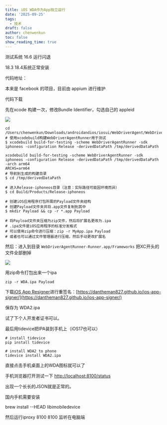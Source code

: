 ```yaml
---
title: iOS WDA作为App独立运行
date: '2025-09-25'
tags:
  - 技术
draft: false
author: chenwenkun
toc: false
show_reading_time: true
---
```

测试系统 16.6 运行闪退

18.3 18.4系统正常安装

代码地址：

本来是 facebook 的项目，目前由 appium 进行维护

代码下载

先在xcode 构建一次，修改Bundle Identifier，勾选自己的 appleid

![](https://prod-files-secure.s3.us-west-2.amazonaws.com/c205fb54-92b2-4987-8be3-972b67d27acc/cb756a73-27bc-4b0d-951a-858df3344b59/image.png?X-Amz-Algorithm=AWS4-HMAC-SHA256&X-Amz-Content-Sha256=UNSIGNED-PAYLOAD&X-Amz-Credential=ASIAZI2LB466YWSZCJMM%2F20250929%2Fus-west-2%2Fs3%2Faws4_request&X-Amz-Date=20250929T181616Z&X-Amz-Expires=3600&X-Amz-Security-Token=IQoJb3JpZ2luX2VjEFEaCXVzLXdlc3QtMiJGMEQCIFFn7q5XDxVA%2FkIUzqTZuxD2not4h8RWkouVQlxfVb%2FYAiArEo8nlfci5I5f2XhkZPt8Cvw%2BoKU4wd0h9SQ0Mt%2BdXCqIBAja%2F%2F%2F%2F%2F%2F%2F%2F%2F%2F8BEAAaDDYzNzQyMzE4MzgwNSIMEqBMIf%2BNSSoBluhGKtwD%2FyLPrH1qJ3gwgRPrZdIu%2FYXxBcPmqWIh6xiD2xVFgR9rI%2BYS4CWttH3KTSSxmwwpOmxvK%2BBlA7csx70TvZjXCueHhDPt8obQk079WwNkslH2jibwqm76u01ukjbXE01PPdjRBlELC73qPcav63cULhBIOL%2Bg5yjaG7jeK%2FS25aKOPxjHyeW165Is5wyVsY8qFuI%2BQiIhKJ%2B0gZ9Z4dhzl4wD0c0ao6pfA%2FBP76ZJsbqGw5O1WNXmmb3mgMH7JKyvEDkqxJqM2scksN%2Ft%2BUk9IxT%2BszUB86xQLQEIZY9o2Rg1JKIdj9YD%2Fw2gAQLnoSBr8gcdKBIX00e7XtkyEiolq6apP0jY%2FdtAMDelHnFpMWh9V0o5JA%2BWnDvFAMBYDln2Q9nOP5dtOcu6gBxYERBNIzDkujzWW60Sh3s%2FGQF40LA5nJtXwMFC3a2M%2FyiStUPHBpLTmF22%2BUXRjTFjwOCzf5EERYzdXc61AmcWQScpFe2ranVcgror9ORV0unCGIWKKZPG9wMKMtb6uXzLkC8F%2Fn2RIAT7iuLv60pfo1sk7amp4ILp86Uybxox6S0HA9Zqt0knRE7X9MCUf97ZwJlVHgxbQ27qir11Trgi2nhe0SxNdoMeNlhV9Bc41KYw5O3qxgY6pgFsVmWQFZSMpqdJWOskuKf6j%2FBAaaZO4wT%2BkNDqn47v4K%2F8lC7JfrUxOqj8VkDwFTNBnSkGVaTxRaE%2BogQzRXs1KNysfNc4XnSmDN90HGmG2r0xTFK1IJiA4p8zZY4ofNU5UwFWp3ovKlMJ%2B7Gx7o9nnZdo11IVfRLrlMyr36p95Uz%2B%2FmE%2B2E79%2FE51SQG9QjkP1FPJw0rKssjLgcuHAR5WNvClMi66&X-Amz-Signature=c7377ca7f9608afd7f1003134dd41076c38077e6a72b531bbacdd3ef13422570&X-Amz-SignedHeaders=host&x-amz-checksum-mode=ENABLED&x-id=GetObject)

```shell
cd /Users/chenwenkun/Downloads/androidandios/iosui/WebDriverAgent/WebDriverAgent
# 使用xcodebuild构建WebDriverAgentRunner用于测试
$ xcodebuild build-for-testing -scheme WebDriverAgentRunner -sdk iphoneos -configuration Release -derivedDataPath /tmp/derivedDataPath

xcodebuild build-for-testing -scheme WebDriverAgentRunner -sdk iphoneos -configuration Release -derivedDataPath /tmp/derivedDataPath -arch arm64
ARCHS=arm64
# 导航到生成的构建目录
$ cd /tmp/derivedDataPath

# 进入Release-iphoneos目录（注意：实际路径可能因环境而异）
$ cd Build/Products/Release-iphoneos

# 创建iOS应用程序打包所需的Payload文件夹结构
# 创建Payload文件夹并将.app文件复制到其中
$ mkdir Payload && cp -r *.app Payload

# 将Payload文件夹压缩为zip文件，然后将扩展名更改为.ipa
# .ipa文件是iOS应用程序的标准分发格式
# 可以使用zip命令进行压缩：zip -r MyApp.ipa Payload
# 或者也可以通过文件管理器进行压缩，然后手动更改扩展名
```

然后：进入到目录 `WebDriverAgentRunner-Runner.app/Frameworks` 把XC开头的文件全部删掉

![](https://prod-files-secure.s3.us-west-2.amazonaws.com/c205fb54-92b2-4987-8be3-972b67d27acc/358b8d2b-1bfe-4fb9-beb5-83e1de5f201e/image.png?X-Amz-Algorithm=AWS4-HMAC-SHA256&X-Amz-Content-Sha256=UNSIGNED-PAYLOAD&X-Amz-Credential=ASIAZI2LB466YWSZCJMM%2F20250929%2Fus-west-2%2Fs3%2Faws4_request&X-Amz-Date=20250929T181616Z&X-Amz-Expires=3600&X-Amz-Security-Token=IQoJb3JpZ2luX2VjEFEaCXVzLXdlc3QtMiJGMEQCIFFn7q5XDxVA%2FkIUzqTZuxD2not4h8RWkouVQlxfVb%2FYAiArEo8nlfci5I5f2XhkZPt8Cvw%2BoKU4wd0h9SQ0Mt%2BdXCqIBAja%2F%2F%2F%2F%2F%2F%2F%2F%2F%2F8BEAAaDDYzNzQyMzE4MzgwNSIMEqBMIf%2BNSSoBluhGKtwD%2FyLPrH1qJ3gwgRPrZdIu%2FYXxBcPmqWIh6xiD2xVFgR9rI%2BYS4CWttH3KTSSxmwwpOmxvK%2BBlA7csx70TvZjXCueHhDPt8obQk079WwNkslH2jibwqm76u01ukjbXE01PPdjRBlELC73qPcav63cULhBIOL%2Bg5yjaG7jeK%2FS25aKOPxjHyeW165Is5wyVsY8qFuI%2BQiIhKJ%2B0gZ9Z4dhzl4wD0c0ao6pfA%2FBP76ZJsbqGw5O1WNXmmb3mgMH7JKyvEDkqxJqM2scksN%2Ft%2BUk9IxT%2BszUB86xQLQEIZY9o2Rg1JKIdj9YD%2Fw2gAQLnoSBr8gcdKBIX00e7XtkyEiolq6apP0jY%2FdtAMDelHnFpMWh9V0o5JA%2BWnDvFAMBYDln2Q9nOP5dtOcu6gBxYERBNIzDkujzWW60Sh3s%2FGQF40LA5nJtXwMFC3a2M%2FyiStUPHBpLTmF22%2BUXRjTFjwOCzf5EERYzdXc61AmcWQScpFe2ranVcgror9ORV0unCGIWKKZPG9wMKMtb6uXzLkC8F%2Fn2RIAT7iuLv60pfo1sk7amp4ILp86Uybxox6S0HA9Zqt0knRE7X9MCUf97ZwJlVHgxbQ27qir11Trgi2nhe0SxNdoMeNlhV9Bc41KYw5O3qxgY6pgFsVmWQFZSMpqdJWOskuKf6j%2FBAaaZO4wT%2BkNDqn47v4K%2F8lC7JfrUxOqj8VkDwFTNBnSkGVaTxRaE%2BogQzRXs1KNysfNc4XnSmDN90HGmG2r0xTFK1IJiA4p8zZY4ofNU5UwFWp3ovKlMJ%2B7Gx7o9nnZdo11IVfRLrlMyr36p95Uz%2B%2FmE%2B2E79%2FE51SQG9QjkP1FPJw0rKssjLgcuHAR5WNvClMi66&X-Amz-Signature=b09f6eac29c2757c54a0a331e38403c81dd4d7345f207dfc841d53e3c0706179&X-Amz-SignedHeaders=host&x-amz-checksum-mode=ENABLED&x-id=GetObject)

用zip命令打包出来一个ipa

```shell
zip -r WDA.ipa Payload
```

下载[iOS App Resigner](https://zhida.zhihu.com/search?content_id=237756070&content_type=Article&match_order=1&q=iOS%20App%20Resigner&zd_token=eyJhbGciOiJIUzI1NiIsInR5cCI6IkpXVCJ9.eyJpc3MiOiJ6aGlkYV9zZXJ2ZXIiLCJleHAiOjE3NDQzNTQ0ODAsInEiOiJpT1MgQXBwIFJlc2lnbmVyIiwiemhpZGFfc291cmNlIjoiZW50aXR5IiwiY29udGVudF9pZCI6MjM3NzU2MDcwLCJjb250ZW50X3R5cGUiOiJBcnRpY2xlIiwibWF0Y2hfb3JkZXIiOjEsInpkX3Rva2VuIjpudWxsfQ.XGwOKX0ujlvhojSuRT3SlA0sDFnQK-FxDJr60CX6YqU&zhida_source=entity)进行重签名：[https://dantheman827.github.io/ios-app-signer/](https://dantheman827.github.io/ios-app-signer/)

保存为 WDA2.ipa

试了下个人开发者证书可以。

最后用tidevice把IPA装到手机上（iOS17也可以）

```shell
# install tidevice
pip install tidevice

# install WDA2 to phone
tidevice install WDA2.ipa
```

直接点击手机桌面上的WDA图标就可以了

手机浏览器打开测试一下 [http://localhost:8100/status](http://localhost:8100/status)

出现一个长长的JSON就是正常的。

国内手机需要安装

brew install --HEAD libimobiledevice

然后运行iproxy 8100 8100 监听在电脑端
